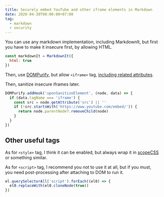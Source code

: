 ```yaml
---
title: Securely embed YouTube and other iframe elements in Markdown
date: 2020-04-30T00:00:00+07:00
tag:
  - markdown
  - security
---
```


You can use any markdown implementation, including MarkdownIt, but first you have to make it insecure first, by allowing HTML.

```js
const markdownIt = MarkdownIt({
  html: true
})
```

Then, use [DOMPurify](https://github.com/cure53/DOMPurify), but allow `<iframe>` tag, [including related attributes](https://stackoverflow.com/questions/60299226/how-to-allow-an-iframe-tag-in-dompurify-including-all-of-its-attributes).

Then, sanitize insecure iframes later.

```js
DOMPurify.addHook('uponSanitizeElement', (node, data) => {
  if (data.tagName === 'iframe') {
    const src = node.getAttribute('src') || ''
    if (!src.startsWith('https://www.youtube.com/embed/')) {
      return node.parentNode?.removeChild(node)
    }
  }
})
```

<!-- excerpt_separator -->

## Other useful tags

As for `<style>` tag, I think it can be enabled, but always wrap it in [scopeCSS](https://www.npmjs.com/package/scope-css) or something similar.

As for `<script>` tag, I recommend you not to use it at all, but if you must, you need post-processing after attaching to DOM to run it.

```js
el.querySelectorAll('script').forEach((el0) => {
  el0.replaceWith(el0.cloneNode(true))
})
```
